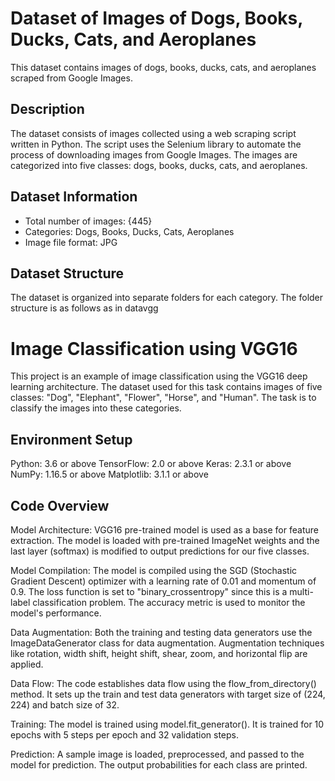 # Dataset of Images of Dogs, Books, Ducks, Cats, and Aeroplanes

This dataset contains images of dogs, books, ducks, cats, and aeroplanes scraped from Google Images.

## Description
The dataset consists of images collected using a web scraping script written in Python. The script uses the Selenium library to automate the process of downloading images from Google Images. The images are categorized into five classes: dogs, books, ducks, cats, and aeroplanes.

## Dataset Information
- Total number of images: {445}
- Categories: Dogs, Books, Ducks, Cats, Aeroplanes
- Image file format: JPG

## Dataset Structure
The dataset is organized into separate folders for each category. The folder structure is as follows as in datavgg

# Image Classification using VGG16
This project is an example of image classification using the VGG16 deep learning architecture. The dataset used for this task contains images of five classes: "Dog", "Elephant", "Flower", "Horse", and "Human". The task is to classify the images into these categories.

## Environment Setup
Python: 3.6 or above
TensorFlow: 2.0 or above
Keras: 2.3.1 or above
NumPy: 1.16.5 or above
Matplotlib: 3.1.1 or above


## Code Overview
Model Architecture: VGG16 pre-trained model is used as a base for feature extraction. The model is loaded with pre-trained ImageNet weights and the last layer (softmax) is modified to output predictions for our five classes.

Model Compilation: The model is compiled using the SGD (Stochastic Gradient Descent) optimizer with a learning rate of 0.01 and momentum of 0.9. The loss function is set to "binary_crossentropy" since this is a multi-label classification problem. The accuracy metric is used to monitor the model's performance.

Data Augmentation: Both the training and testing data generators use the ImageDataGenerator class for data augmentation. Augmentation techniques like rotation, width shift, height shift, shear, zoom, and horizontal flip are applied.

Data Flow: The code establishes data flow using the flow_from_directory() method. It sets up the train and test data generators with target size of (224, 224) and batch size of 32.

Training: The model is trained using model.fit_generator(). It is trained for 10 epochs with 5 steps per epoch and 32 validation steps.

Prediction: A sample image is loaded, preprocessed, and passed to the model for prediction. The output probabilities for each class are printed.
